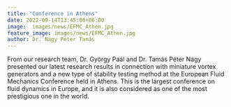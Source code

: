 ```yaml
---
title: "Conference in Athens"
date: 2022-09-14T13:45:06+06:00
image:  images/news/EFMC_Athen.jpg 
feature_image: images/news/EFMC_Athen.jpg 
author: Dr. Nagy Péter Tamás
---
```



From our research team, Dr. György Paál and Dr. Tamás Péter Nagy presented our latest research results in connection with miniature vortex generators and a new type of stability testing method at the European Fluid Mechanics Conference held in Athens. This is the largest conference on fluid dynamics in Europe, and it is also considered as one of the most prestigious one in the world.



